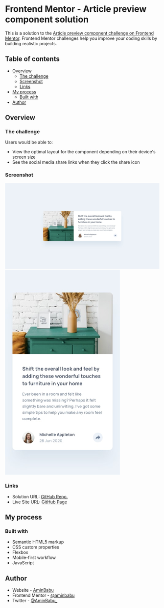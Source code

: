 # Frontend Mentor - Article preview component solution

This is a solution to the [Article preview component challenge on Frontend Mentor](https://www.frontendmentor.io/challenges/article-preview-component-dYBN_pYFT). Frontend Mentor challenges help you improve your coding skills by building realistic projects. 

## Table of contents

- [Overview](#overview)
  - [The challenge](#the-challenge)
  - [Screenshot](#screenshot)
  - [Links](#links)
- [My process](#my-process)
  - [Built with](#built-with)
- [Author](#author)
## Overview

### The challenge

Users would be able to:

- View the optimal layout for the component depending on their device's screen size
- See the social media share links when they click the share icon

### Screenshot

![Desktop Preview](./design/desktop-design.jpg)
![Mobile Preview](./design/mobile-design.jpg)

### Links

- Solution URL: [GitHub Repo.](https://github.com/aminbabu/FrontendMentorChallenges/tree/master/components/article-preview-component)
- Live Site URL: [GitHub Page](https://aminbabu.github.io/FrontendMentorChallenges/components/article-preview-component)

## My process

### Built with

- Semantic HTML5 markup
- CSS custom properties
- Flexbox
- Mobile-first workflow
- JavaScript

## Author

- Website - [AminBabu](#)
- Frontend Mentor - [@aminbabu](https://www.frontendmentor.io/profile/aminbabu)
- Twitter - [@AminBabu_](https://www.twitter.com/AminBabu_)
